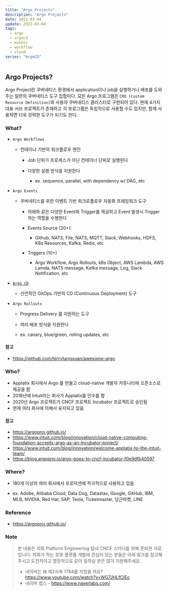 ```yaml
---
title: "Argo Projects"
description: "Argo Projects"
date: 2022-03-04
update: 2022-03-04
tags:
  - argo
  - argocd
  - events
  - workflow
  - cloud
series: "ArgoCD"
---
```



## Argo Projects?

Argo Project란 쿠버네티스 환경에서 application이나 job을 실행하거나 배포를 도와주는 일련의 쿠버네티스 도구 집합이다. 모든 Argo 프로그램은 `CRD (Custom Resource Definition)`와 사용자 쿠버네티스 클러스터로 구현되어 있다. 현재 4가지 대표 서브 프로젝트가 존재하고 각 프로그램은 독립적으로 사용할 수도 있지만, 함께 사용하면 더욱 강력한 도구가 되기도 한다.

### What?

- `Argo Workflows`
    - 컨테이너 기반의 워크플로우 엔진

        - Job 단위가 프로세스가 아닌 컨테이너 단위로 실행된다

        - 다양한 실행 방식을 지원한다

            - ex. sequence, parallel, with dependency w/ DAG, etc

- `Argo Events`
    - 쿠버네티스를 위한 이벤트 기반 워크로플로우 자동화 프레임워크 도구

        - 아래와 같은 다양한 Event와 Trigger를 제공하고 Event 발생시 Trigger하는 역할을 수행한다

        - Events Source (20+):

            - Github, NATS, File, NATS, MQTT, Slack, Webhooks, HDFS, K8s Resources, Kafka, Redis, etc

        - Triggers (10+)

            - Argo Workflow, Argo Rollouts, k8s Object, AWS Lambda, AWS Lamda, NATS message, Kafka message, Log, Slack Notification, etc

- [`Argo CD`](https://blog.advenoh.pe.kr/cloud/argo-cd/)
    - 선언적인 GitOps 기반의 CD (Continuous Deployment) 도구

- `Argo Rollouts`
    - Progress Delivery 를 지원하는 도구

    - 여러 배포 방식을 지원한다

    - ex. canary, blue/green, rolling updates, etc


#### 참고

- https://github.com/terrytangyuan/awesome-argo

### Who?

- Applatix 회사에서 Argo 를 만들고 cloud-native 개발자 커뮤니티에 오픈소스로 제공을 함
- 2018년에 Intuit라는 회사가 Applatix를 인수를 함
- 2020년 Argo 프로젝트가 CNCF 프로젝트 Incubator 프로젝트로 승인됨
- 현재 여러 회사에 의해서 유지되고 있음

#### 참고

- https://argoproj.github.io/
- https://www.intuit.com/blog/innovation/cloud-native-computing-foundation-accepts-argo-as-an-incubator-project/
- https://www.intuit.com/blog/innovation/welcome-applatix-to-the-intuit-team/
- https://blog.argoproj.io/argo-goes-to-cncf-incubator-f0e9dfb40597


### Where?

- 180개 이상의 여러 회사에서 프로덕션에 적극적으로 사용하고 있음

- ex. Adobe, Alibaba Cloud, Data Dog, Datastax, Google, GitHub, IBM, MLB, NVIDIA, Red Hat, SAP, Tesla, Ticketmaster, 당근마켓, LINE

### Reference

- https://argoproj.github.io/

### Note

> 본 내용은 저희 Platform Engineering 팀내 CNCF 스터디를 위해 준비한 자료입니다. 저희가 하는 로봇 플랫폼 개발에 관심이 있는 분들은 아래 링크를 참고해주시고 도전적이고 열정적으로 같이 일하실 분은 많이 지원해주세요.
>
> - 네이버는 왜 제2사옥 1784를 지었을 까요?  https://www.youtube.com/watch?v=WG7JHLfClEo
> - 네이버 랩스 - https://www.naverlabs.com/


